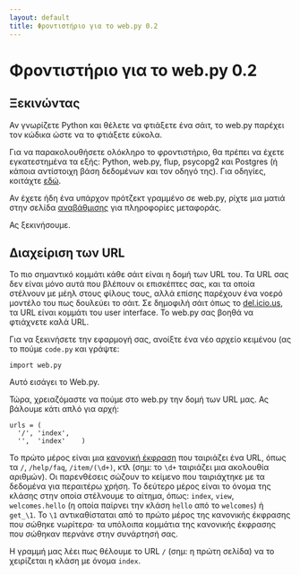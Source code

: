 ```yaml
---
layout: default
title: Φροντιστήριο για το web.py 0.2
---
```


# Φροντιστήριο για το web.py 0.2

## Ξεκινώντας

Αν γνωρίζετε Python και θέλετε να φτιάξετε ένα σάιτ, το web.py παρέχει τον κώδικα ώστε να το φτιάξετε εύκολα.

Για να παρακολουθήσετε ολόκληρο το φροντιστήριο, θα πρέπει να έχετε εγκατεστημένα τα εξής: Python, web.py, flup, psycopg2 και Postgres (ή κάποια αντίστοιχη βάση δεδομένων και τον οδηγό της). Για οδηγίες, κοιτάχτε [εδώ](http://webpy.org/install).

Αν έχετε ήδη ένα υπάρχον πρότζεκτ γραμμένο σε web.py, ρίχτε μια ματιά στην σελίδα [αναβάθμισης](http://webpy.infogami.com/upgrade_to_point2) για πληροφορίες μεταφοράς.

Ας ξεκινήσουμε.

## Διαχείριση των URL

Το πιο σημαντικό κομμάτι κάθε σάιτ είναι η δομή των URL του. Τα URL σας δεν είναι μόνο αυτά που βλέπουν οι επισκέπτες σας, και τα οποία στέλνουν με μέηλ στους φίλους τους, αλλά επίσης παρέχουν ένα νοερό μοντέλο του πως δουλεύει το σάιτ. Σε δημοφιλή σάιτ όπως το [del.icio.us](http://del.icio.us/|del.icio.us), τα URL είναι κομμάτι του user interface. Το web.py σας βοηθά να φτιάχνετε καλά URL.

Για να ξεκινήσετε την εφαρμογή σας, ανοίξτε ένα νέο αρχείο κειμένου (ας το πούμε `code.py` και γράψτε:

    import web.py

Αυτό εισάγει το Web.py.

Τώρα, χρειαζόμαστε να πούμε στο web.py την δομή των URL μας. Ας βάλουμε κάτι απλό για αρχή:

    urls = (
      '/', 'index',
      '',  'index'    )

Το πρώτο μέρος είναι μια [κανονική έκφραση](http://osteele.com/tools/rework/) που ταιριάζει ένα URL, όπως τα `/`, `/help/faq`, `/item/(\d+)`, κτλ (σημ: το `\d+` ταιριάζει μια ακολουθία αριθμών). Οι παρενθέσεις σώζουν το κείμενο που ταιριάχτηκε με τα δεδομένα για περαιτέρω χρήση. Το δεύτερο μέρος είναι το όνομα της κλάσης στην οποία στέλνουμε το αίτημα, όπως: `index`, `view`, `welcomes.hello` (η οποία παίρνει την κλάση `hello` από το `welcomes`) ή `get_\1`. Το `\1` αντικαθίσταται από το πρώτο μέρος της κανονικής έκφρασης που σώθηκε νωρίτερα· τα υπόλοιπα κομμάτια της κανονικής έκφρασης που σώθηκαν περνάνε στην συνάρτησή σας.

Η γραμμή μας λέει πως θέλουμε το URL `/` (σημ: η πρώτη σελίδα) να το χειρίζεται η κλάση με όνομα `index`.

